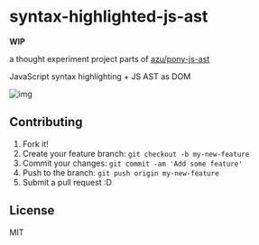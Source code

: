 # syntax-highlighted-js-ast

**WIP**

a thought experiment project parts of [azu/pony-js-ast](https://github.com/azu/pony-js-ast "azu/pony-js-ast")

JavaScript syntax highlighting + JS AST as DOM

![img](http://monosnap.com/image/B7mJRuDCsqhlnT8M1ByadxIl0MgYTS.png)

## Contributing

1. Fork it!
2. Create your feature branch: `git checkout -b my-new-feature`
3. Commit your changes: `git commit -am 'Add some feature'`
4. Push to the branch: `git push origin my-new-feature`
5. Submit a pull request :D

## License

MIT